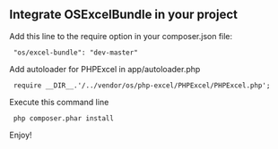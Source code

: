 Integrate OSExcelBundle in your project
----------------------------------------

Add this line to the require option in your composer.json file:

     "os/excel-bundle": "dev-master"

Add autoloader for PHPExcel in app/autoloader.php

     require __DIR__.'/../vendor/os/php-excel/PHPExcel/PHPExcel.php';

Execute this command line

     php composer.phar install


Enjoy!
